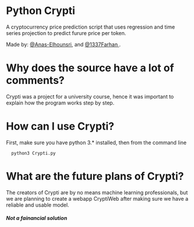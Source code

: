 # Python Crypti
A cryptocurrency price prediction script that uses regression and time series projection to predict furure price per token.

Made by: <a href="https://github.com/Anas-Elhounsri"> @Anas-Elhounsri</a>, and <a href="https://github.com/Anas-Elhounsri"> @1337Farhan </a>.


# Why does the source have a lot of comments?
Crypti was a project for a university course, hence it was important to explain how the program works step by step.


# How can I use Crypti?
First, make sure you have python 3.* installed, then from the command line
```
  python3 Crypti.py
```

# What are the future plans of Crypti?
The creators of Crypti are by no means machine learning professionals, but we are planning to create a webapp CryptiWeb after making sure we have a reliable and usable model.

<h5> Not a fainancial solution </h5>
